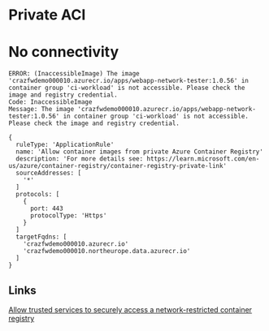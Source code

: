 # Private ACI

# No connectivity

```
ERROR: (InaccessibleImage) The image 'crazfwdemo000010.azurecr.io/apps/webapp-network-tester:1.0.56' in container group 'ci-workload' is not accessible. Please check the image and registry credential.
Code: InaccessibleImage
Message: The image 'crazfwdemo000010.azurecr.io/apps/webapp-network-tester:1.0.56' in container group 'ci-workload' is not accessible. Please check the image and registry credential.
```

```bicep
{
  ruleType: 'ApplicationRule'
  name: 'Allow container images from private Azure Container Registry'
  description: 'For more details see: https://learn.microsoft.com/en-us/azure/container-registry/container-registry-private-link'
  sourceAddresses: [
    '*'
  ]
  protocols: [
    {
      port: 443
      protocolType: 'Https'
    }
  ]
  targetFqdns: [
    'crazfwdemo000010.azurecr.io'
    'crazfwdemo000010.northeurope.data.azurecr.io'
  ]
}
```

## Links

[Allow trusted services to securely access a network-restricted container registry](https://learn.microsoft.com/en-us/azure/container-registry/allow-access-trusted-services)
